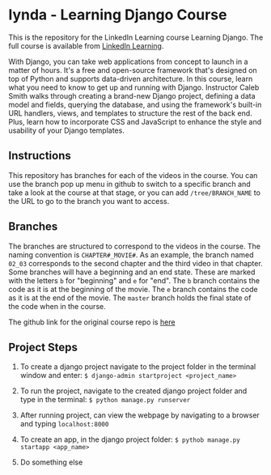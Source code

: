 # lynda - Learning Django Course


This is the repository for the LinkedIn Learning course Learning Django. The full course is available from [LinkedIn Learning](https://www.linkedin.com/learning/learning-django-2).

With Django, you can take web applications from concept to launch in a matter of hours. It's a free and open-source framework that's designed on top of Python and supports data-driven architecture. In this course, learn what you need to know to get up and running with Django. Instructor Caleb Smith walks through creating a brand-new Django project, defining a data model and fields, querying the database, and using the framework's built-in URL handlers, views, and templates to structure the rest of the back end. Plus, learn how to incorporate CSS and JavaScript to enhance the style and usability of your Django templates.

## Instructions
This repository has branches for each of the videos in the course. You can use the branch pop up menu in github to switch to a specific branch and take a look at the course at that stage, or you can add `/tree/BRANCH_NAME` to the URL to go to the branch you want to access.

## Branches
The branches are structured to correspond to the videos in the course. The naming convention is `CHAPTER#_MOVIE#`. As an example, the branch named `02_03` corresponds to the second chapter and the third video in that chapter. 
Some branches will have a beginning and an end state. These are marked with the letters `b` for "beginning" and `e` for "end". The `b` branch contains the code as it is at the beginning of the movie. The `e` branch contains the code as it is at the end of the movie. The `master` branch holds the final state of the code when in the course.

The github link for the original course repo is [here](https://github.com/LinkedInLearning/learning-django-2825501)

## Project Steps
1. To create a django project navigate to the project folder in the terminal window and enter: 
    `$ django-admin startproject <project_name>`

2. To run the project, navigate to the created django project folder and type in the terminal:
    `$ python manage.py runserver`

3. After running project, can view the webpage by navigating to a browser and typing `localhost:8000`

4. To create an app, in the django project folder:
    `$ pythob manage.py startapp <app_name>`

5. Do something else
